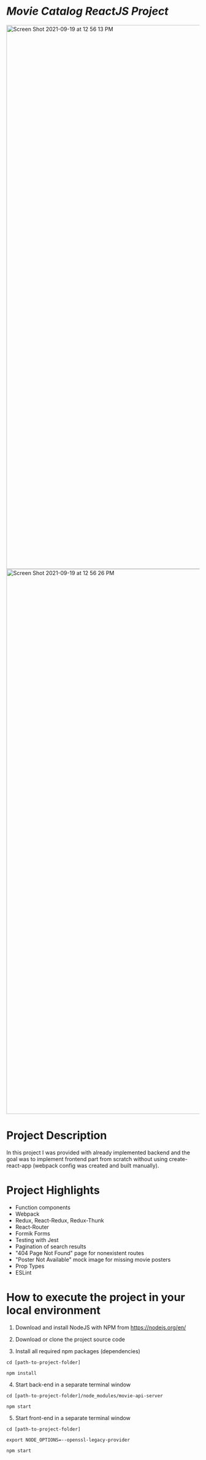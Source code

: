 # _Movie Catalog ReactJS Project_

<img width="1418" alt="Screen Shot 2021-09-19 at 12 56 13 PM" src="https://user-images.githubusercontent.com/29576017/133941219-d2d2524a-93ae-4d85-8c5a-4187ed6ad12c.png">
<img width="1421" alt="Screen Shot 2021-09-19 at 12 56 26 PM" src="https://user-images.githubusercontent.com/29576017/133941224-e5a5aae7-f784-40fc-a1fc-8fedc962ea6c.png">

# Project Description

In this project I was provided with already implemented backend and the goal was to implement frontend part from scratch without using create-react-app (webpack config was created and built manually).

# Project Highlights

- Function components
- Webpack
- Redux, React-Redux, Redux-Thunk
- React-Router
- Formik Forms
- Testing with Jest
- Pagination of search results
- "404 Page Not Found" page for nonexistent routes
- "Poster Not Available" mock image for missing movie posters
- Prop Types
- ESLint

# How to execute the project in your local environment

1. Download and install NodeJS with NPM from https://nodejs.org/en/

2. Download or clone the project source code

3. Install all required npm packages (dependencies)

`cd [path-to-project-folder]`

`npm install`

4. Start back-end in a separate terminal window

`cd [path-to-project-folder]/node_modules/movie-api-server`

`npm start`

5. Start front-end in a separate terminal window

`cd [path-to-project-folder]`

`export NODE_OPTIONS=--openssl-legacy-provider`

`npm start`